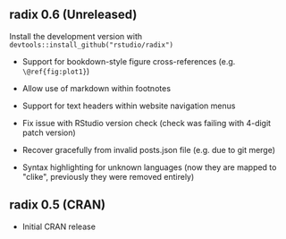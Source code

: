 
## radix 0.6 (Unreleased)

Install the development version with `devtools::install_github("rstudio/radix")`

* Support for bookdown-style figure cross-references (e.g. `\@ref{fig:plot1}`)

* Allow use of markdown within footnotes

* Support for text headers within website navigation menus

* Fix issue with RStudio version check (check was failing with 4-digit patch version)

* Recover gracefully from invalid posts.json file (e.g. due to git merge)

* Syntax highlighting for unknown languages (now they are mapped to "clike", previously they were removed entirely)


## radix 0.5 (CRAN)

* Initial CRAN release
